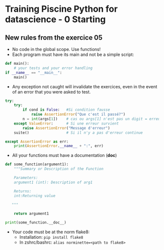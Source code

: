 # Training Piscine Python for datascience - 0 Starting

## New rules from the exercice 05

- No code in the global scope. Use functions!
- Each program must have its main and not be a simple script:
```python
def main():
    # your tests and your error handling
if __name__ == "__main__":
    main()
```
- Any exception not caught will invalidate the exercices, even in the event of an error that you were asked to test.
```python
try:
    try:
        if cond is False:   #Si condition fausse
            raise AssertionError("Que c'est il passé?")
        n = int(args[1])    # cas ou args[1] n'est pas un digit = erreur
    except ValueError:      # Si une erreur survient
        raise AssertionError("Message d'erreur")
    suite()                 # Si il n'y a pas d'erreur continue

except AssertionError as err:
    print(AssertionError.__name__ + ":", err)
```
- All your functions must have a documentation (__doc__)
```python
def some_function(argument1):
    """Summary or Description of the Function

    Parameters:
    argument1 (int): Description of arg1

    Returns:
    int:Returning value

   """
   
    return argument1

print(some_function.__doc__)
```
- Your code must be at the norm flake8:
  -  Installation: `pip install flake8`
  -  In zshrc/bashrc: `alias norminette=<path to flake8>`


